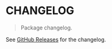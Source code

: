 # CHANGELOG

> Package changelog.

See [GitHub Releases](https://github.com/stdlib-js/stats-base-dists-discrete-uniform-logcdf/releases) for the changelog.